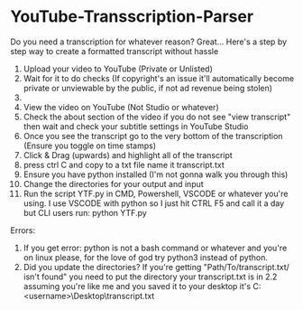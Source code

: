 # YouTube-Transscription-Parser

Do you need a transcription for whatever reason? Great... Here's a step by step way to create a formatted transcript without hassle

1. Upload your video to YouTube (Private or Unlisted)
2. Wait for it to do checks (If copyright's an issue it'll automatically become private or unviewable by the public, if not ad revenue being stolen)
3. 
4. View the video on YouTube (Not Studio or whatever)
5. Check the about section of the video if you do not see "view transcript" then wait and check your subtitle settings in YouTube Studio
6. Once you see the transcript go to the very bottom of the transcription (Ensure you toggle on time stamps)
7. Click & Drag (upwards) and highlight all of the transcript
8. press ctrl C and copy to a txt file name it transcript.txt
9. Ensure you have python installed (I'm not gonna walk you through this)
10. Change the directories for your output and input
11. Run the script YTF.py in CMD, Powershell, VSCODE or whatever you're using. I use VSCODE with python so I just hit CTRL F5 and call it a day but CLI users run: python YTF.py


Errors:
1. If you get error: python is not a bash command or whatever and you're on linux please, for the love of god try python3 instead of python.
2. Did you update the directories? If you're getting "Path/To/transcript.txt/ isn't found" you need to put the directory your transcript.txt is in
2.2 assuming you're like me and you saved it to your desktop it's C:\<username>\Desktop\transcript.txt

